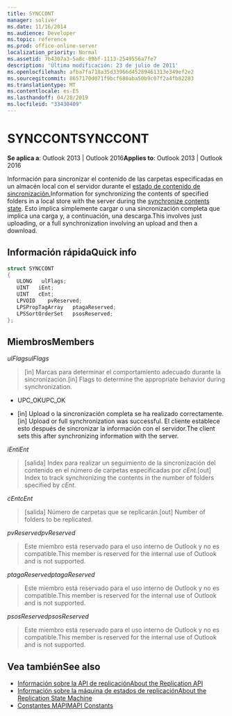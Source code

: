 ```yaml
---
title: SYNCCONT
manager: soliver
ms.date: 11/16/2014
ms.audience: Developer
ms.topic: reference
ms.prod: office-online-server
localization_priority: Normal
ms.assetid: 7b4307a3-5a8c-89bf-1113-2549556a7fe7
description: 'Última modificación: 23 de julio de 2011'
ms.openlocfilehash: afba7fa718a35d33966d45289461313e349ef2e2
ms.sourcegitcommit: 8657170d071f9bcf680aba50b9c07f2a4fb82283
ms.translationtype: MT
ms.contentlocale: es-ES
ms.lasthandoff: 04/28/2019
ms.locfileid: "33430409"
---
```

# <a name="synccont"></a><span data-ttu-id="4c4ce-103">SYNCCONT</span><span class="sxs-lookup"><span data-stu-id="4c4ce-103">SYNCCONT</span></span>

<span data-ttu-id="4c4ce-104">**Se aplica a**: Outlook 2013 | Outlook 2016</span><span class="sxs-lookup"><span data-stu-id="4c4ce-104">**Applies to**: Outlook 2013 | Outlook 2016</span></span> 
  
<span data-ttu-id="4c4ce-105">Información para sincronizar el contenido de las carpetas especificadas en un almacén local con el servidor durante el [estado de contenido de sincronización.](synchronize-contents-state.md)</span><span class="sxs-lookup"><span data-stu-id="4c4ce-105">Information for synchronizing the contents of specified folders in a local store with the server during the [synchronize contents state](synchronize-contents-state.md).</span></span> <span data-ttu-id="4c4ce-106">Esto implica simplemente cargar o una sincronización completa que implica una carga y, a continuación, una descarga.</span><span class="sxs-lookup"><span data-stu-id="4c4ce-106">This involves just uploading, or a full synchronization involving an upload and then a download.</span></span>
  
## <a name="quick-info"></a><span data-ttu-id="4c4ce-107">Información rápida</span><span class="sxs-lookup"><span data-stu-id="4c4ce-107">Quick info</span></span>

```cpp
struct SYNCCONT 
{ 
   ULONG   ulFlags; 
   UINT   iEnt; 
   UINT   cEnt; 
   LPVOID    pvReserved; 
   LPSPropTagArray   ptagaReserved; 
   LPSSortOrderSet   psosReserved; 
};
```

## <a name="members"></a><span data-ttu-id="4c4ce-108">Miembros</span><span class="sxs-lookup"><span data-stu-id="4c4ce-108">Members</span></span>

<span data-ttu-id="4c4ce-109">_ulFlags_</span><span class="sxs-lookup"><span data-stu-id="4c4ce-109">_ulFlags_</span></span>
  
> <span data-ttu-id="4c4ce-110">[in] Marcas para determinar el comportamiento adecuado durante la sincronización.</span><span class="sxs-lookup"><span data-stu-id="4c4ce-110">[in] Flags to determine the appropriate behavior during synchronization.</span></span>
    
  - <span data-ttu-id="4c4ce-111">UPC_OK</span><span class="sxs-lookup"><span data-stu-id="4c4ce-111">UPC_OK</span></span>
    
  - <span data-ttu-id="4c4ce-112">[in] Upload o la sincronización completa se ha realizado correctamente.</span><span class="sxs-lookup"><span data-stu-id="4c4ce-112">[in] Upload or full synchronization was successful.</span></span> <span data-ttu-id="4c4ce-113">El cliente establece esto después de sincronizar la información con el servidor.</span><span class="sxs-lookup"><span data-stu-id="4c4ce-113">The client sets this after synchronizing information with the server.</span></span>
    
<span data-ttu-id="4c4ce-114">_iEnt_</span><span class="sxs-lookup"><span data-stu-id="4c4ce-114">_iEnt_</span></span>
  
> <span data-ttu-id="4c4ce-115">[salida] Index para realizar un seguimiento de la sincronización del contenido en el número de carpetas especificadas por  _cEnt_.</span><span class="sxs-lookup"><span data-stu-id="4c4ce-115">[out] Index to track synchronizing the contents in the number of folders specified by  _cEnt_.</span></span>
    
<span data-ttu-id="4c4ce-116">_cEnt_</span><span class="sxs-lookup"><span data-stu-id="4c4ce-116">_cEnt_</span></span>
  
> <span data-ttu-id="4c4ce-117">[salida] Número de carpetas que se replicarán.</span><span class="sxs-lookup"><span data-stu-id="4c4ce-117">[out] Number of folders to be replicated.</span></span>
    
<span data-ttu-id="4c4ce-118">_pvReserved_</span><span class="sxs-lookup"><span data-stu-id="4c4ce-118">_pvReserved_</span></span>
  
> <span data-ttu-id="4c4ce-119">Este miembro está reservado para el uso interno de Outlook y no es compatible.</span><span class="sxs-lookup"><span data-stu-id="4c4ce-119">This member is reserved for the internal use of Outlook and is not supported.</span></span> 
    
<span data-ttu-id="4c4ce-120">_ptagaReserved_</span><span class="sxs-lookup"><span data-stu-id="4c4ce-120">_ptagaReserved_</span></span>
  
> <span data-ttu-id="4c4ce-121">Este miembro está reservado para el uso interno de Outlook y no es compatible.</span><span class="sxs-lookup"><span data-stu-id="4c4ce-121">This member is reserved for the internal use of Outlook and is not supported.</span></span> 
    
<span data-ttu-id="4c4ce-122">_psosReserved_</span><span class="sxs-lookup"><span data-stu-id="4c4ce-122">_psosReserved_</span></span>
  
> <span data-ttu-id="4c4ce-123">Este miembro está reservado para el uso interno de Outlook y no es compatible.</span><span class="sxs-lookup"><span data-stu-id="4c4ce-123">This member is reserved for the internal use of Outlook and is not supported.</span></span> 
    
## <a name="see-also"></a><span data-ttu-id="4c4ce-124">Vea también</span><span class="sxs-lookup"><span data-stu-id="4c4ce-124">See also</span></span>

- [<span data-ttu-id="4c4ce-125">Información sobre la API de replicación</span><span class="sxs-lookup"><span data-stu-id="4c4ce-125">About the Replication API</span></span>](about-the-replication-api.md)
- [<span data-ttu-id="4c4ce-126">Información sobre la máquina de estados de replicación</span><span class="sxs-lookup"><span data-stu-id="4c4ce-126">About the Replication State Machine</span></span>](about-the-replication-state-machine.md)
- [<span data-ttu-id="4c4ce-127">Constantes MAPI</span><span class="sxs-lookup"><span data-stu-id="4c4ce-127">MAPI Constants</span></span>](mapi-constants.md)

